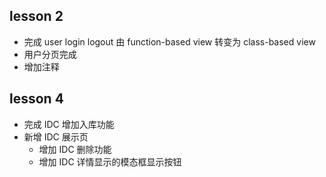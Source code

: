 ## lesson 2
- 完成 user login logout 由 function-based view 转变为 class-based view
- 用户分页完成
- 增加注释

## lesson 4
- 完成 IDC 增加入库功能
- 新增 IDC 展示页
    - 增加 IDC 删除功能
    - 增加 IDC 详情显示的模态框显示按钮
